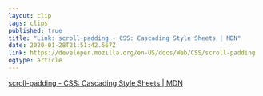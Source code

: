 ```yaml
---
layout: clip 
tags: clips 
published: true 
title: "Link: scroll-padding - CSS: Cascading Style Sheets | MDN" 
date: 2020-01-28T21:51:42.567Z 
link: https://developer.mozilla.org/en-US/docs/Web/CSS/scroll-padding 
ogtype: article 
---
```

[scroll-padding - CSS: Cascading Style Sheets | MDN](https://developer.mozilla.org/en-US/docs/Web/CSS/scroll-padding) 

